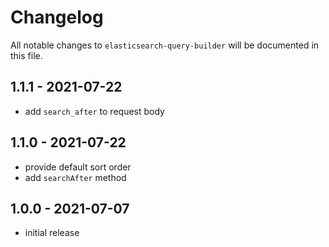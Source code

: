 # Changelog

All notable changes to `elasticsearch-query-builder` will be documented in this file.

## 1.1.1 - 2021-07-22

- add `search_after` to request body 

## 1.1.0 - 2021-07-22

- provide default sort order
- add `searchAfter` method

## 1.0.0 - 2021-07-07

- initial release
